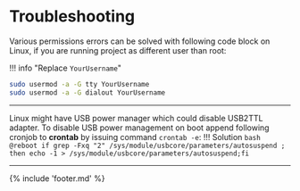﻿---
hide:
  - toc
---
# Troubleshooting

Various permissions errors can be solved with following code block on Linux, if you are running project as different user than root:

!!! info "Replace `YourUsername`" 

```bash
sudo usermod -a -G tty YourUsername
sudo usermod -a -G dialout YourUsername
```

___

Linux might have USB power manager which could disable USB2TTL adapter. To disable USB power management on boot append following cronjob to **crontab** by issuing command `crontab -e`:
!!! Solution
    ```bash
    @reboot if grep -Fxq "2" /sys/module/usbcore/parameters/autosuspend ; then echo -1 > /sys/module/usbcore/parameters/autosuspend;fi
    ```

___

{% include 'footer.md' %}